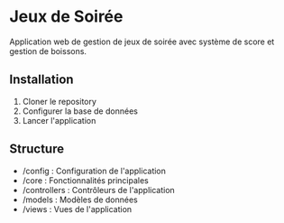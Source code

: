 # Jeux de Soirée

Application web de gestion de jeux de soirée avec système de score et gestion de boissons.

## Installation
1. Cloner le repository
2. Configurer la base de données
3. Lancer l'application

## Structure
- /config : Configuration de l'application
- /core : Fonctionnalités principales
- /controllers : Contrôleurs de l'application
- /models : Modèles de données
- /views : Vues de l'application
